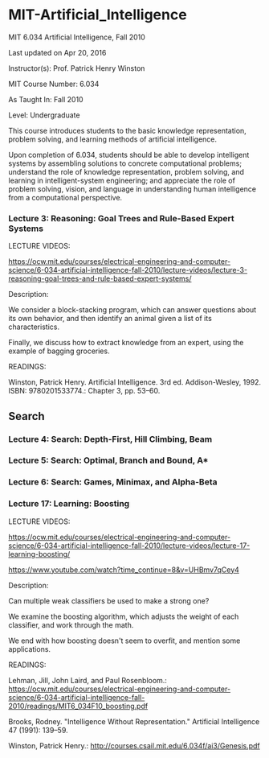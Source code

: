 # MIT-Artificial_Intelligence
MIT 6.034 Artificial Intelligence, Fall 2010

Last updated on Apr 20, 2016

Instructor(s):
Prof. Patrick Henry Winston

MIT Course Number:
6.034

As Taught In:
Fall 2010

Level:
Undergraduate

This course introduces students to the basic knowledge representation, problem solving, and learning methods of artificial intelligence. 

Upon completion of 6.034, students should be able to develop intelligent systems by assembling solutions to concrete computational problems; understand the role of knowledge representation, problem solving, and learning in intelligent-system engineering; and appreciate the role of problem solving, vision, and language in understanding human intelligence from a computational perspective.

### Lecture 3: Reasoning: Goal Trees and Rule-Based Expert Systems

LECTURE VIDEOS:

https://ocw.mit.edu/courses/electrical-engineering-and-computer-science/6-034-artificial-intelligence-fall-2010/lecture-videos/lecture-3-reasoning-goal-trees-and-rule-based-expert-systems/

Description: 

We consider a block-stacking program, which can answer questions about its own behavior, and then identify an animal given a list of its characteristics. 

Finally, we discuss how to extract knowledge from an expert, using the example of bagging groceries.


READINGS:

Winston, Patrick Henry. Artificial Intelligence. 3rd ed. Addison-Wesley, 1992. ISBN: 9780201533774.:
Chapter 3, pp. 53–60.

## Search

### Lecture 4: Search: Depth-First, Hill Climbing, Beam

### Lecture 5: Search: Optimal, Branch and Bound, A*

### Lecture 6: Search: Games, Minimax, and Alpha-Beta


### Lecture 17: Learning: Boosting

LECTURE VIDEOS:

https://ocw.mit.edu/courses/electrical-engineering-and-computer-science/6-034-artificial-intelligence-fall-2010/lecture-videos/lecture-17-learning-boosting/

https://www.youtube.com/watch?time_continue=8&v=UHBmv7qCey4


Description: 

Can multiple weak classifiers be used to make a strong one? 

We examine the boosting algorithm, which adjusts the weight of each classifier, and work through the math. 

We end with how boosting doesn't seem to overfit, and mention some applications.



READINGS:

Lehman, Jill, John Laird, and Paul Rosenbloom.:
https://ocw.mit.edu/courses/electrical-engineering-and-computer-science/6-034-artificial-intelligence-fall-2010/readings/MIT6_034F10_boosting.pdf


Brooks, Rodney. "Intelligence Without Representation." Artificial Intelligence 47 (1991): 139–59.

Winston, Patrick Henry.:
http://courses.csail.mit.edu/6.034f/ai3/Genesis.pdf
